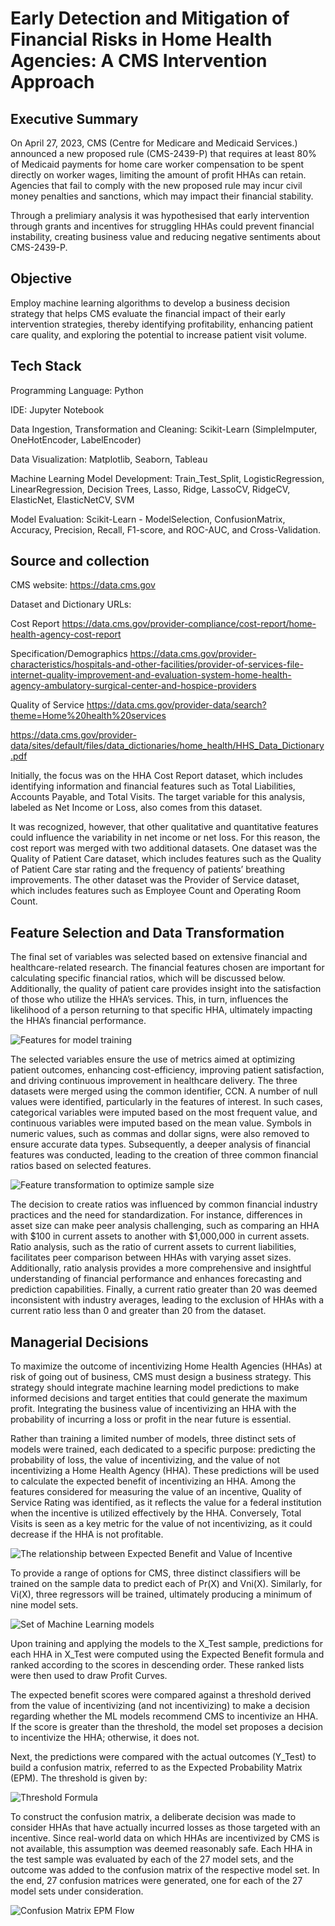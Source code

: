# Early Detection and Mitigation of Financial Risks in Home Health Agencies: A CMS Intervention Approach

## Executive Summary
On April 27, 2023, CMS (Centre for Medicare and Medicaid Services.) announced a new proposed rule (CMS-2439-P) that requires at least 80% of Medicaid payments for home care worker compensation to be spent directly on worker wages, limiting the amount of profit HHAs can retain. Agencies that fail to comply with the new proposed rule may incur civil money penalties and sanctions, which may impact their financial stability.

Through a prelimiary analysis it was hypothesised that early intervention through grants and incentives for struggling HHAs could prevent financial instability, creating business value and reducing negative sentiments about CMS-2439-P.

## Objective
Employ machine learning algorithms to develop a business decision strategy that helps CMS evaluate the financial impact of their early intervention strategies, thereby identifying profitability, enhancing patient care quality, and exploring the potential to increase patient visit volume.

## Tech Stack
Programming Language: Python

IDE: Jupyter Notebook

Data Ingestion, Transformation and Cleaning: Scikit-Learn (SimpleImputer, OneHotEncoder, LabelEncoder)

Data Visualization: Matplotlib, Seaborn, Tableau

Machine Learning Model Development: Train_Test_Split, LogisticRegression, LinearRegression, Decision Trees, Lasso, Ridge, LassoCV, RidgeCV, ElasticNet, ElasticNetCV, SVM

Model Evaluation: Scikit-Learn - ModelSelection, ConfusionMatrix, Accuracy, Precision, Recall, F1-score, and ROC-AUC, and Cross-Validation.

## Source and collection

CMS website: https://data.cms.gov

Dataset and Dictionary URLs:

Cost Report
https://data.cms.gov/provider-compliance/cost-report/home-health-agency-cost-report

Specification/Demographics
https://data.cms.gov/provider-characteristics/hospitals-and-other-facilities/provider-of-services-file-internet-quality-improvement-and-evaluation-system-home-health-agency-ambulatory-surgical-center-and-hospice-providers

Quality of Service
https://data.cms.gov/provider-data/search?theme=Home%20health%20services

https://data.cms.gov/provider-data/sites/default/files/data_dictionaries/home_health/HHS_Data_Dictionary.pdf

Initially, the focus was on the HHA Cost Report dataset, which includes identifying information and financial features such as Total Liabilities, Accounts Payable, and Total Visits. The target variable for this analysis, labeled as Net Income or Loss, also comes from this dataset.

It was recognized, however, that other qualitative and quantitative features could influence the variability in net income or net loss. For this reason, the cost report was merged with two additional datasets. One dataset was the Quality of Patient Care dataset, which includes features such as the Quality of Patient Care star rating and the frequency of patients’ breathing improvements. The other dataset was the Provider of Service dataset, which includes features such as Employee Count and Operating Room Count.

## Feature Selection and Data Transformation

The final set of variables was selected based on extensive financial and healthcare-related research. The financial features chosen are important for calculating specific financial ratios, which will be discussed below. Additionally, the quality of patient care provides insight into the satisfaction of those who utilize the HHA’s services. This, in turn, influences the likelihood of a person returning to that specific HHA, ultimately impacting the HHA’s financial performance.

![Features for model training](https://github.com/arnab-raychaudhari/ml-driven-risk-mitagation-for-underperforming-HHAs/blob/dc079d353d44ca77df3c8a6a603842c83d47d25a/Features-for-Model-Development.png)

The selected variables ensure the use of metrics aimed at optimizing patient outcomes, enhancing cost-efficiency, improving patient satisfaction, and driving continuous improvement in healthcare delivery. The three datasets were merged using the common identifier, CCN. A number of null values were identified, particularly in the features of interest. In such cases, categorical variables were imputed based on the most frequent value, and continuous variables were imputed based on the mean value. Symbols in numeric values, such as commas and dollar signs, were also removed to ensure accurate data types. Subsequently, a deeper analysis of financial features was conducted, leading to the creation of three common financial ratios based on selected features.

![Feature transformation to optimize sample size](https://github.com/arnab-raychaudhari/ml-driven-risk-mitagation-for-underperforming-HHAs/blob/bda1e118425a8a7b638aca9311f5e0057de80d58/Financial-Calculation.png)

The decision to create ratios was influenced by common financial industry practices and the need for standardization. For instance, differences in asset size can make peer analysis challenging, such as comparing an HHA with $100 in current assets to another with $1,000,000 in current assets. Ratio analysis, such as the ratio of current assets to current liabilities, facilitates peer comparison between HHAs with varying asset sizes. Additionally, ratio analysis provides a more comprehensive and insightful understanding of financial performance and enhances forecasting and prediction capabilities. Finally, a current ratio greater than 20 was deemed inconsistent with industry averages, leading to the exclusion of HHAs with a current ratio less than 0 and greater than 20 from the dataset.

## Managerial Decisions

To maximize the outcome of incentivizing Home Health Agencies (HHAs) at risk of going out of business, CMS must design a business strategy. This strategy should integrate machine learning model predictions to make informed decisions and target entities that could generate the maximum profit. Integrating the business value of incentivizing an HHA with the probability of incurring a loss or profit in the near future is essential.

Rather than training a limited number of models, three distinct sets of models were trained, each dedicated to a specific purpose: predicting the probability of loss, the value of incentivizing, and the value of not incentivizing a Home Health Agency (HHA). These predictions will be used to calculate the expected benefit of incentivizing an HHA. Among the features considered for measuring the value of an incentive, Quality of Service Rating was identified, as it reflects the value for a federal institution when the incentive is utilized effectively by the HHA. Conversely, Total Visits is seen as a key metric for the value of not incentivizing, as it could decrease if the HHA is not profitable.

![The relationship between Expected Benefit and Value of Incentive](https://github.com/arnab-raychaudhari/ml-driven-risk-mitagation-for-underperforming-HHAs/blob/d8cca4dbe2079c4c86f3db5975b5ff65774a361a/Expected-Benefit-and-Incentive-Values.png)

To provide a range of options for CMS, three distinct classifiers will be trained on the sample data to predict each of Pr(X) and Vni(X). Similarly, for Vi(X), three regressors will be trained, ultimately producing a minimum of nine model sets.

![Set of Machine Learning models](https://github.com/arnab-raychaudhari/ml-driven-risk-mitagation-for-underperforming-HHAs/blob/75753f21207da3ddf7e361cfb583b7d7faafd162/ML%20Model%20Set.png)

Upon training and applying the models to the X_Test sample, predictions for each HHA in X_Test were computed using the Expected Benefit formula and ranked according to the scores in descending order. These ranked lists were then used to draw Profit Curves.

The expected benefit scores were compared against a threshold derived from the value of incentivizing (and not incentivizing) to make a decision regarding whether the ML models recommend CMS to incentivize an HHA. If the score is greater than the threshold, the model set proposes a decision to incentivize the HHA; otherwise, it does not.

Next, the predictions were compared with the actual outcomes (Y_Test) to build a confusion matrix, referred to as the Expected Probability Matrix (EPM). The threshold is given by:

![Threshold Formula](https://github.com/arnab-raychaudhari/ml-driven-risk-mitagation-for-underperforming-HHAs/blob/5a2b2a283d8ddb87888edb7914230953a8abd368/Threshold%20Fromula.png)

To construct the confusion matrix, a deliberate decision was made to consider HHAs that have actually incurred losses as those targeted with an incentive. Since real-world data on which HHAs are incentivized by CMS is not available, this assumption was deemed reasonably safe. Each HHA in the test sample was evaluated by each of the 27 model sets, and the outcome was added to the confusion matrix of the respective model set. In the end, 27 confusion matrices were generated, one for each of the 27 model sets under consideration.

![Confusion Matrix EPM Flow](https://github.com/arnab-raychaudhari/ml-driven-risk-mitagation-for-underperforming-HHAs/blob/f833299106a32b63f4f4c9f5c7cf36be98f55a00/Confusion-Matrix-EPM-Flow.png)

